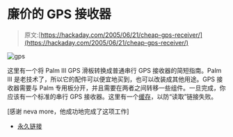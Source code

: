 # 廉价的 GPS 接收器

> 原文:[https://hackaday.com/2005/06/21/cheap-gps-receiver/](https://hackaday.com/2005/06/21/cheap-gps-receiver/)

![gps](../Images/6a1da9f18a94f88a91ac19053cfa3e74.png)

这里有一个将 Palm III GPS 滑板转换成普通串行 GPS 接收器的简短指南。Palm III 是老技术了，所以它的配件可以便宜地买到，也可以改装成其他用途。GPS 接收器需要与 Palm 专用板分开，并且需要在两者之间转移一些组件。一旦完成，你应该有一个标准的串行 GPS 接收器。这里有一个[缓存](http://www.radiohound.com.nyud.net:8090/randgps.htm)，以防“读取”链接失败。

[感谢 neva more，他成功地完成了这项工作]

*   [永久链接](http://www.radiohound.com/randgps.htm)